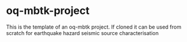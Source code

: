 # oq-mbtk-project
This is the template of an oq-mbtk project. If cloned it can be used from scratch for earthquake hazard seismic source characterisation
